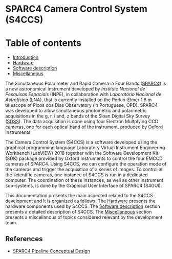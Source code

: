 # SPARC4 Camera Control System (S4CCS)

# Table of contents

* [Introduction](index.md)
* [Hardware](md_files/hardware.md)
* [Software description](md_files/description.md)
* [Miscellaneous](md_files/misc.md)


The Simultaneous Polarimeter and Rapid Camera in Four Bands ([SPARC4](https://coast.lna.br/home/sparc4)) is a new astronomical instrument developed by *Instituto Nacional de Pesquisas Espaciais* (INPE), in collaboration with *Laboratório Nacional de Astrofísica* (LNA), that is currently installed on the Perkin-Elmer 1.6 m telescope of Picos dos Dias Observatory (in Portuguese, OPD). SPARC4 was developed to allow simultaneous photometric and polarimetric acquisitions in the g, r, i and, z bands of the Sloan Digital Sky Survey ([SDSS](https://www.sdss.org/)). The data acquisition is done using four Electron Multplying CCD cameras, one for each optical band of the instrument, produced by Oxford Instruments. 

The Camera Control System (S4CCS) is a software developed using the graphical programming language Laboratory Virtual Instrument Engineering Workbench (LabVIEW) 2018 together with the Software Development Kit (SDK) package provided by Oxford Instruments to control the four EMCCD cameras of SPARC4. Using S4CCS, we can configure the operation mode of the cameras and trigger the acquisition of a series of images. To control all the scientific cameras, one instance of S4CCS is run in a dedicated computer. The coordination of these instances, as well as other instrument sub-systems, is done by the Graphical User Interface of SPARC4 (S4GUI). 

This documentation presents the main aspected related to the S4CCS development and it is organized as follows. The [Hardware](md_files/hardware.md) presents the hardware components used by S4CCS. The [Software description](md_files/description.md) section presents a detailed description of S4CCS. The [Miscellaneous](md_files/misc.md) section presents a miscellanous of topics considered relevant by the development team.


## References

* [SPARC4 Pipeline Conceptual Design](https://docs.google.com/document/d/1XMjYvKL8cMeHNLGMJ8LkWZRggZ6GBdIkDbU32HSNDus/edit?usp=sharing)
